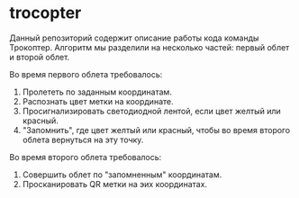 # trocopter

Данный репозиторий содержит описание работы кода команды Трокоптер.
Алгоритм мы разделили на несколько частей: первый облет и второй облет.

Во время первого облета требовалось:
1) Пролететь по заданным координатам.
2) Распознать цвет метки на координате.
3) Просигнализировать светодиодной лентой, если цвет желтый или красный.
4) "Запомнить", где цвет желтый или красный, чтобы во время второго облета вернуться на эту точку.

Во время второго облета требовалось:
1) Совершить облет по "запомненным" координатам.
2) Просканировать QR метки на эих координатах.
